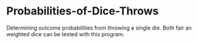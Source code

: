 # Probabilities-of-Dice-Throws
Determining outcome probabilities from throwing a single die. Both fair an weighted dice can be tested with this program.
